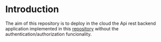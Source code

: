 # Introduction
The aim of this repository is to deploy in the cloud the Api rest backend application implemented in this [repository](https://github.com/monicacrespo/bootcamp-backend-student-rest-api-rentals) without the authentication/authorization funcionality. 
